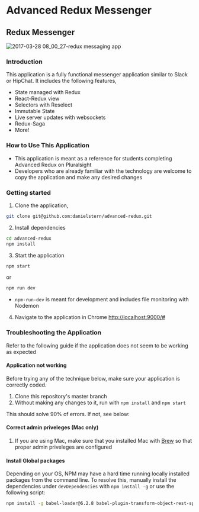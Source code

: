 # Advanced Redux Messenger
## Redux Messenger
![2017-03-28 08_00_27-redux messaging app](https://cloud.githubusercontent.com/assets/4268152/24403858/c707c6aa-138c-11e7-93fc-c9a565001bc2.png)
### Introduction
This application is a fully functional messenger application similar to Slack or HipChat. It includes the following features,
- State managed with Redux
- React-Redux view
- Selectors with Reselect
- Immutable State
- Live server updates with websockets
- Redux-Saga
- More!
### How to Use This Application
- This application is meant as a reference for students completing Advanced Redux on Pluralsight
- Developers who are already familiar with the technology are welcome to copy the application and make any desired changes

### Getting started
1. Clone the application,
```bash
git clone git@github.com:danielstern/advanced-redux.git
```
2. Install dependencies
```bash
cd advanced-redux
npm install
```

3. Start the application
```javascript
npm start
```
or 
```javascript
npm run dev 
```
* `npm-run-dev` is meant for development and includes file monitoring with Nodemon

4. Navigate to the application in Chrome
[http://localhost:9000/#](http://localhost:9000)

### Troubleshooting the Application
Refer to the following guide if the application does not seem to be working as expected

#### Application not working
Before trying any of the technique below, make sure your application is correctly coded.
1. Clone this repository's master branch
2. Without making any changes to it, run with `npm install` and `npm start`

This should solve 90% of errors. If not, see below: 

#### Correct admin priveleges (Mac only)
1. If you are using Mac, make sure that you installed Mac with [Brew](https://brew.sh/) so that proper admin priveleges are configured

#### Install Global packages
Depending on your OS, NPM may have a hard time running locally installed packages from the command line. To resolve this, manually install the dependencies under `devDependencies` with `npm install -g` or use the following script:

```bash
npm install -g babel-loader@6.2.8 babel-plugin-transform-object-rest-spread@6.19.0 babel-preset-es2015@6.18.0 babel-preset-react@6.23.0 babel-regenerator-runtime@6.5.0 nodemon@1.11.0 webpack@1.13.3 webpack-dev-server@1.16.2 webpack-hot-middleware@2.17.1 webpack-dev-middleware@1.10.1
```
